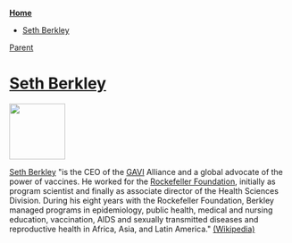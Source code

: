 <!-- START doctoc generated TOC please keep comment here to allow auto update -->
<!-- DON'T EDIT THIS SECTION, INSTEAD RE-RUN doctoc TO UPDATE -->
**[Home](#pages/blog/cv19/index)**

- [Seth Berkley](#seth-berkley)

<!-- END doctoc generated TOC please keep comment here to allow auto update -->

[Parent](#pages/blog/cv19/people/index)

# [Seth Berkley](https://en.wikipedia.org/wiki/Seth_Berkley)

<img src="https://upload.wikimedia.org/wikipedia/commons/0/07/Seth_F._Berkley_-_Annual_Meeting_of_the_New_Champions_2012.jpg" width="100px"/>

[Seth Berkley](https://en.wikipedia.org/wiki/Seth_Berkley)
"is the CEO of the [GAVI](#pages/blog/cv19/gavi) Alliance and a global advocate 
of the power of vaccines.  He worked for the 
[Rockefeller Foundation](#pages/blog/cv19/rocky), initially as program 
scientist and finally as associate director of the Health Sciences 
Division. During his eight years with the Rockefeller Foundation, Berkley 
managed programs in epidemiology, public health, medical and nursing 
education, vaccination, AIDS and sexually transmitted diseases and 
reproductive health in Africa, Asia, and Latin America."
[(Wikipedia)](https://en.wikipedia.org/wiki/Seth_Berkley)


